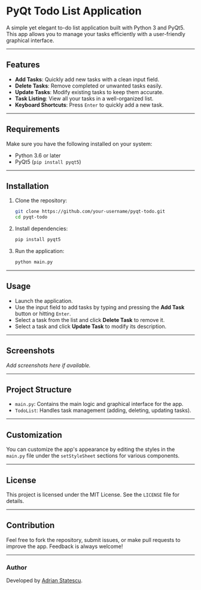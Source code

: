 # PyQt Todo List Application

A simple yet elegant to-do list application built with Python 3 and PyQt5. This app allows you to manage your tasks efficiently with a user-friendly graphical interface.

---

## Features

- **Add Tasks**: Quickly add new tasks with a clean input field.
- **Delete Tasks**: Remove completed or unwanted tasks easily.
- **Update Tasks**: Modify existing tasks to keep them accurate.
- **Task Listing**: View all your tasks in a well-organized list.
- **Keyboard Shortcuts**: Press `Enter` to quickly add a new task.

---

## Requirements

Make sure you have the following installed on your system:

- Python 3.6 or later
- PyQt5 (`pip install pyqt5`)

---

## Installation

1. Clone the repository:
   ```bash
   git clone https://github.com/your-username/pyqt-todo.git
   cd pyqt-todo
   ```

2. Install dependencies:
   ```bash
   pip install pyqt5
   ```

3. Run the application:
   ```bash
   python main.py
   ```

---

## Usage

- Launch the application.
- Use the input field to add tasks by typing and pressing the **Add Task** button or hitting `Enter`.
- Select a task from the list and click **Delete Task** to remove it.
- Select a task and click **Update Task** to modify its description.

---

## Screenshots

_Add screenshots here if available._

---

## Project Structure

- `main.py`: Contains the main logic and graphical interface for the app.
- `TodoList`: Handles task management (adding, deleting, updating tasks).

---

## Customization

You can customize the app's appearance by editing the styles in the `main.py` file under the `setStyleSheet` sections for various components.

---

## License

This project is licensed under the MIT License. See the `LICENSE` file for details.

---

## Contribution

Feel free to fork the repository, submit issues, or make pull requests to improve the app. Feedback is always welcome!

---

### Author

Developed by [Adrian Statescu](https://github.com/thinkphp).
```
